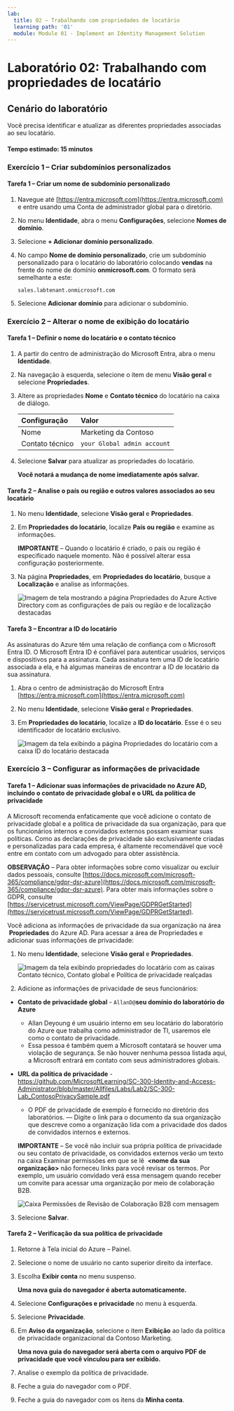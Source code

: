 ```yaml
---
lab:
  title: 02 – Trabalhando com propriedades de locatário
  learning path: '01'
  module: Module 01 - Implement an Identity Management Solution
---
```


# Laboratório 02: Trabalhando com propriedades de locatário

## Cenário do laboratório

Você precisa identificar e atualizar as diferentes propriedades associadas ao seu locatário.

#### Tempo estimado: 15 minutos

### Exercício 1 – Criar subdomínios personalizados 

#### Tarefa 1 – Criar um nome de subdomínio personalizado

1. Navegue até [https://entra.microsoft.com](https://entra.microsoft.com) e entre usando uma Conta de administrador global para o diretório.

1. No menu **Identidade**, abra o menu **Configurações**, selecione **Nomes de domínio**.

1. Selecione **+ Adicionar domínio personalizado**.

1. No campo **Nome de domínio personalizado**, crie um subdomínio personalizado para o locatário do laboratório colocando **vendas** na frente do nome de domínio **onmicrosoft.com**.  O formato será semelhante a este:

    ```
    sales.labtenant.onmicrosoft.com
    ```

1. Selecione **Adicionar domínio** para adicionar o subdomínio.


### Exercício 2 – Alterar o nome de exibição do locatário

#### Tarefa 1 – Definir o nome do locatário e o contato técnico

1. A partir do centro de administração do Microsoft Entra, abra o menu **Identidade**.

1. Na navegação à esquerda, selecione o item de menu **Visão geral** e selecione **Propriedades**.

1. Altere as propriedades **Nome** e **Contato técnico** do locatário na caixa de diálogo.

    | **Configuração** | **Valor** |
    | :--- | :--- |
    | Nome | Marketing da Contoso |
    | Contato técnico | `your Global admin account` |

1. Selecione **Salvar** para atualizar as propriedades do locatário.

   **Você notará a mudança de nome imediatamente após salvar.**

#### Tarefa 2 – Analise o país ou região e outros valores associados ao seu locatário

1. No menu **Identidade**, selecione **Visão geral** e **Propriedades**.

2. Em **Propriedades do locatário**, localize **País ou região** e examine as informações.

    **IMPORTANTE** – Quando o locatário é criado, o país ou região é especificado naquele momento. Não é possível alterar essa configuração posteriormente.

3. Na página **Propriedades**, em **Propriedades do locatário**, busque a **Localização** e analise as informações.

    ![Imagem de tela mostrando a página Propriedades do Azure Active Directory com as configurações de país ou região e de localização destacadas](./media/azure-active-directory-properties-country-location.png)

#### Tarefa 3 – Encontrar a ID do locatário

As assinaturas do Azure têm uma relação de confiança com o Microsoft Entra ID. O Microsoft Entra ID é confiável para autenticar usuários, serviços e dispositivos para a assinatura. Cada assinatura tem uma ID de locatário associada a ela, e há algumas maneiras de encontrar a ID de locatário da sua assinatura.

1. Abra o centro de administração do Microsoft Entra [https://entra.microsoft.com](https://entra.microsoft.com)

1. No menu **Identidade**, selecione **Visão geral** e **Propriedades**.

1. Em **Propriedades do locatário**, localize a **ID do locatário**. Esse é o seu identificador de locatário exclusivo.

    ![Imagem da tela exibindo a página Propriedades do locatário com a caixa ID do locatário destacada](./media/portal-tenant-id.png)

### Exercício 3 – Configurar as informações de privacidade

#### Tarefa 1 – Adicionar suas informações de privacidade no Azure AD, incluindo o contato de privacidade global e o URL da política de privacidade

A Microsoft recomenda enfaticamente que você adicione o contato de privacidade global e a política de privacidade da sua organização, para que os funcionários internos e convidados externos possam examinar suas políticas. Como as declarações de privacidade são exclusivamente criadas e personalizadas para cada empresa, é altamente recomendável que você entre em contato com um advogado para obter assistência.

   **OBSERVAÇÃO** – Para obter informações sobre como visualizar ou excluir dados pessoais, consulte [https://docs.microsoft.com/microsoft-365/compliance/gdpr-dsr-azure](https://docs.microsoft.com/microsoft-365/compliance/gdpr-dsr-azure). Para obter mais informações sobre o GDPR, consulte [https://servicetrust.microsoft.com/ViewPage/GDPRGetStarted](https://servicetrust.microsoft.com/ViewPage/GDPRGetStarted).

Você adiciona as informações de privacidade da sua organização na área  **Propriedades** do Azure AD. Para acessar a área de Propriedades e adicionar suas informações de privacidade:

1. No menu **Identidade**, selecione **Visão geral** e **Propriedades**.

    ![Imagem da tela exibindo propriedades do locatário com as caixas Contato técnico, Contato global e Política de privacidade realçadas](./media/properties-area.png)

2. Adicione as informações de privacidade de seus funcionários:

- **Contato de privacidade global** - `AllanD@`**seu domínio do laboratório do Azure**
     - Allan Deyoung é um usuário interno em seu locatário do laboratório do Azure que trabalha como administrador de TI, usaremos ele como o contato de privacidade.
     - Essa pessoa é também quem a Microsoft contatará se houver uma violação de segurança. Se não houver nenhuma pessoa listada aqui, a Microsoft entrará em contato com seus administradores globais.

- **URL da política de privacidade** -  <https://github.com/MicrosoftLearning/SC-300-Identity-and-Access-Administrator/blob/master/Allfiles/Labs/Lab2/SC-300-Lab_ContosoPrivacySample.pdf>

     - O PDF de privacidade de exemplo é fornecido no diretório dos laboratórios.
     — Digite o link para o documento da sua organização que descreve como a organização lida com a privacidade dos dados de convidados internos e externos.

    **IMPORTANTE** – Se você não incluir sua própria política de privacidade ou seu contato de privacidade, os convidados externos verão um texto na caixa Examinar permissões em que se lê  **<nome da sua organização\>** não forneceu links para você revisar os termos. Por exemplo, um usuário convidado verá essa mensagem quando receber um convite para acessar uma organização por meio de colaboração B2B.

    ![Caixa Permissões de Revisão de Colaboração B2B com mensagem](./media/active-directory-no-privacy-statement-or-contact.png)

3. Selecione **Salvar**.

#### Tarefa 2 – Verificação da sua política de privacidade

1. Retorne à Tela inicial do Azure – Painel.
2. Selecione o nome de usuário no canto superior direito da interface.
3. Escolha **Exibir conta** no menu suspenso.

     **Uma nova guia do navegador é aberta automaticamente.**

4. Selecione **Configurações e privacidade** no menu à esquerda.
5. Selecione **Privacidade**.
6. Em **Aviso da organização**, selecione o item **Exibição** ao lado da política de privacidade organizacional da Contoso Marketing.

     **Uma nova guia do navegador será aberta com o arquivo PDF de privacidade que você vinculou para ser exibido.**

7. Analise o exemplo da política de privacidade.
8. Feche a guia do navegador com o PDF.
9. Feche a guia do navegador com os itens da **Minha conta**.
